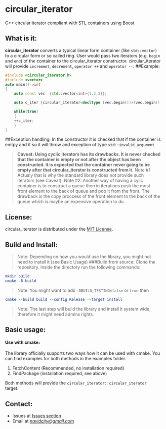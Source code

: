 # circular_iterator
C++ circular iterator compliant with STL containers using Boost

## What is it:
**circular_iterator** converts a typical linear form container (like `std::vector`) to a circular form or so called ring. User would pass two iterators (e.g. `begin` and `end`) of the container to the circular_iterator constructor. circular_iterator will provide `increment`, `decrement`, `operator ++` and `operator --`.
##Example:
```c++
#include <circular_iterator.h>
#include <vector>
auto main()->int
{
    auto const vec  {std::vector<int>{1,2,3}};

    auto c_iter {circular_iterator<decltype (vec.begin())>(vec.begin(), vec.end())};

    while(true)
    {
	++c_iter;
    }
}
```
##Exception handling:
In the constructor it is checked that if the container is emtpy and if so it will throw and exception of type `std::invalid_argument`
>**Caveat: Using cyclic iterators has its drawbacks. It is never checked that the container is empty or not after the object has been constructed. It is expected that the container never going to be empty after that circular_iterator is constructed from it.**
>Note #1: Actualy that is why the standard library does not provide such iterators (see Caveat).
>Note #2: Another way of having a cylic container is to construct a queue then in iterations push the most front element to the back of queue and pop it from the front. The drawback is the copy proccess of the front element to the back of the queue which is maybe an expensive operation to do.
## License:
circular_iterator is distributed under the [MIT License](https://github.com/navidcity/circular_iterator/blob/main/LICENSE).
## Build and Install:
>Note: Depending on how you would use the library, you might not need to install it (see Basic Usage)
###Build from source:
Clone the repository. Inside the directory run the following commands:
```cmake
mkdir build
cmake -B build
```
>Note: You might want to add
>   `-DBUILD_TESTING=false` or `true`
then
```cmake
cmake --build build --config Release --target install
```
>Note: The last step will build the library and install it system wide, therefore it might need admins rights.

## Basic usage:
#### Use with cmake:
The library officially supports two ways how it can be used with cmake. You can find examples for both methods in the examples folder.
1. FetchContent (Recommended, no installation required)
2. FindPackage (installation required, see above)

Both methods will provide the `circular_iterator::circular_iterator` target.
## Contact:
- Issues at [Issues section](https://github.com/navidcity/circular_iterator/issues)
- Email at *navidcity@gmail.com*
